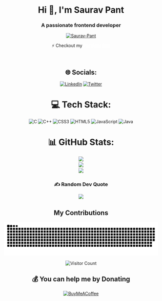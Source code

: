 <center style="">
<h1 align="center" >Hi 👋, I'm Saurav Pant</h1>
  <h3 align="center">A passionate frontend developer</h3>

  <p align="center">
    <a href="https://github.com/ryo-ma/github-profile-trophy"
      ><img
        src="https://github-profile-trophy.vercel.app/?username=Saurav-Pant"
        alt="Saurav-Pant"
    /></a>
  </p>

   <p align="center"> ⚡ Checkout my  <a href="https://sauravpant.netlify.app/" target="_blank" style="color:white; font-weight:bold;"> Portfolio Site</a>  </p>
<br>

## 🌐 Socials:

[![LinkedIn](https://img.shields.io/badge/LinkedIn-%230077B5.svg?logo=linkedin&logoColor=white)](https://www.linkedin.com/in/saurav-pant-790065239/) [![Twitter](https://img.shields.io/badge/Twitter-%231DA1F2.svg?logo=Twitter&logoColor=white)](https://twitter.com/Saurav_Pant_) 

# 💻 Tech Stack:
![C](https://img.shields.io/badge/c-%2300599C.svg?style=for-the-badge&logo=c&logoColor=white) ![C++](https://img.shields.io/badge/c++-%2300599C.svg?style=for-the-badge&logo=c%2B%2B&logoColor=white) ![CSS3](https://img.shields.io/badge/css3-%231572B6.svg?style=for-the-badge&logo=css3&logoColor=white) ![HTML5](https://img.shields.io/badge/html5-%23E34F26.svg?style=for-the-badge&logo=html5&logoColor=white) ![JavaScript](https://img.shields.io/badge/javascript-%23323330.svg?style=for-the-badge&logo=javascript&logoColor=%23F7DF1E) ![Java](https://img.shields.io/badge/java-%23ED8B00.svg?style=for-the-badge&logo=java&logoColor=white) 
# 📊 GitHub Stats:
![](https://github-readme-stats.vercel.app/api?username=Saurav-Pant&theme=radical&hide_border=false&include_all_commits=true&count_private=false)<br/>
![](https://github-readme-streak-stats.herokuapp.com/?user=Saurav-Pant&theme=radical&hide_border=false)<br/>
![](https://github-readme-stats.vercel.app/api/top-langs/?username=Saurav-Pant&theme=radical&hide_border=false&include_all_commits=true&count_private=false&layout=compact)


### ✍️ Random Dev Quote
![](https://quotes-github-readme.vercel.app/api?type=horizontal&theme=merko)

<h2 align="center">  My Contributions </h2>

![snake gif](https://github.com/Saurav-Pant/Saurav-Pant/blob/main/assets/github-user-contribution.svg)

![Visitor Count](https://profile-counter.glitch.me/{Saurav-Pant}/count.svg)

  ## 💰 You can help me by Donating
  [![BuyMeACoffee](https://img.shields.io/badge/Buy%20Me%20a%20Coffee-ffdd00?style=for-the-badge&logo=buy-me-a-coffee&logoColor=black)](https://www.buymeacoffee.com/Saurav-Pant) 

</center>